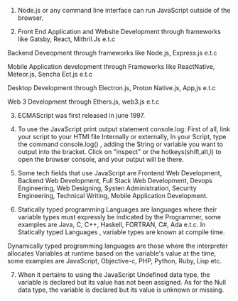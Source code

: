 1. Node.js or any command line interface can run JavaScript outside of the browser.

2. Front End Application and Website Development through frameworks like Gatsby, React, Mithril.Js e.t.c

Backend Deveopment through frameworks like Node.js, Express.js e.t.c

Mobile Application development through Frameworks like ReactNative, Meteor.js, Sencha Ect.js e.t.c

Desktop Development through Electron.js, Proton Native.js, App,js e.t.c

Web 3 Development through Ethers.js, web3.js e.t.c

3. ECMAScript was first released in june 1997.

4. To use the JavaScript print output statement console.log: First of all, link your script to your HTMl file Internally or externally, In your Script, type the command console.log() , adding the String or variable you want to output into the bracket. Click on "inspect" or the hotkeys(shift,alt,I) to open the browser console, and your output will be there.

5. Some tech fields that use JavaScript are Frontend Web Development, Backend Web Development, Full Stack Web Development, Devops Engineering, Web Designing, Systen Administration, Security Engineering, Technical Writing, Mobile Application Development.

6. Statically typed programming Languages are languages where their variable types must expressly be indicated by the Programmer, some examples are Java, C, C++, Haskell, FORTRAN, C#, Ada e.t.c. In Statically typed Languages , variable types are known at compile time.

Dynamically typed programming languages are those where the interpreter allocates Variables at runtime based on the variable's value at the time, some examples are JavaScript, Objective-c, PHP, Python, Ruby, Lisp etc.

7. When it pertains to using the JavaScript Undefined data type, the variable is declared but its value has not been assigned. As for the Null data type, the variable is declared but its value is unknown or missing.